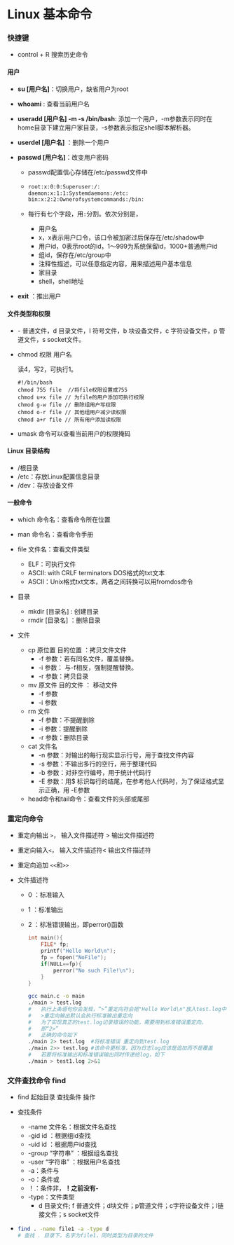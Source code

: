# Linux 基本命令

### 快捷键

- control + R 搜索历史命令

#### 用户

- **su [用户名]**：切换用户，缺省用户为root

- **whoami** : 查看当前用户名

- **useradd [用户名] -m -s /bin/bash**: 添加一个用户，-m参数表示同时在home目录下建立用户家目录，-s参数表示指定shell脚本解析器。

- **userdel [用户名]** ：删除一个用户

- **passwd [用户名]**：改变用户密码

  - passwd配置信心存储在/etc/passwd文件中

  - ```txt
    root:x:0:0:Superuser:/:
    daemon:x:1:1:Systemdaemons:/etc:
    bin:x:2:2:Ownerofsystemcommands:/bin:
    ```

  - 每行有七个字段，用```:```分割。依次分别是，

    - 用户名
    - x，x表示用户口令，该口令被加密过后保存在/etc/shadow中
    - 用户id，0表示root的id，1～999为系统保留id，1000+普通用户id
    - 组id，保存在/etc/group中
    - 注释性描述，可以任意指定内容，用来描述用户基本信息
    - 家目录
    - shell，shell地址

- **exit** ：推出用户

#### 文件类型和权限

- \- 普通文件，d 目录文件，I 符号文件，b 块设备文件，c 字符设备文件，p 管道文件，s socket文件。

- chmod 权限 用户名

  读4，写2，可执行1。

  ```shell
  #!/bin/bash
  chmod 755 file  //将file权限设置成755
  chmod u+x file // 为file的用户添加可执行权限
  chmod g-w file // 删除组用户写权限
  chmod o-r file // 其他组用户减少读权限
  chmod a+r file // 所有用户添加读权限
  ```

- umask 命令可以查看当前用户的权限掩码

#### Linux 目录结构

- /根目录
- /etc：存放Linux配置信息目录
- /dev：存放设备文件

#### 一般命令

- which 命令名：查看命令所在位置
- man 命令名：查看命令手册
- file 文件名：查看文件类型
  - ELF：可执行文件
  - ASCII: with CRLF terminators   DOS格式的txt文本
  - ASCII：Unix格式txt文本，两者之间转换可以用fromdos命令

- 目录
  - mkdir [目录名] :  创建目录
  - rmdir [目录名] ：删除目录
- 文件
  - cp 原位置 目的位置 ：拷贝文件文件
    - -f 参数：若有同名文件，覆盖替换。
    - -i 参数： 与-f相反，强制提醒替换。
    - -r 参数：拷贝目录
  - mv 原文件 目的文件 ： 移动文件
    - -f 参数
    - -i 参数
  - rm 文件
    - -f 参数：不提醒删除
    - -i 参数：提醒删除
    - -r 参数：删除目录
  - cat 文件名
    - -n 参数：对输出的每行现实显示行号，用于查找文件内容
    - -s 参数：不输出多行的空行，用于整理代码
    - -b 参数：对非空行编号，用于统计代码行
    - -E 参数：用\$ 标识每行的结尾，在参考他人代码时，为了保证格式显示正确，用 -E参数
  - head命令和tail命令：查看文件的头部或尾部

### 重定向命令

- 重定向输出 ```>```， 输入文件描述符 > 输出文件描述符

- 重定向输入```<```， 输入文件描述符< 输出文件描述符

- 重定向追加 ```<<```和```>>```

- 文件描述符

  - 0 ：标准输入

  - 1 ：标准输出

  - 2 ：标准错误输出，即perror()函数

    ```c
    int main(){
        FILE* fp;
        printf("Hello World\n");
        fp = fopen("NoFile");
        if(NULL==fp){
            perror("No such File!\n");
        }
    }
    ```

    ```bash
    gcc main.c -o main
    ./main > test.log
    #	执行上条语句你会发现，“>”重定向符会把"Hello World\n"放入test.log中
    #	>重定向输出默认会执行标准输出重定向
    #	为了实现真正的test.log记录错误的功能，需要用到标准错误重定向。
    #	即“2>”
    #	正确的命令如下
    ./main 2> test.log	#将标准错误 重定向到test.log
    ./main 2>> test.log #该命令更标准，因为日志log应该是追加而不是覆盖
    #	若要将标准输出和标准错误输出同时传递给log，如下
    ./main > test1.log 2>&1
    ```

    

### 文件查找命令 find

- find 起始目录 查找条件 操作

- 查找条件

  - -name 文件名：根据文件名查找
  - -gid id ：根据组id查找
  - -uid id ：根据用户id查找
  - -group “字符串” ：根据组名查找
  - -user “字符串” ：根据用户名查找
  - -a：条件与
  - -o：条件或
  - ！：条件非，**！之前没有-**
  - -type：文件类型
    - d  目录文件; f 普通文件；d块文件；p管道文件；c字符设备文件；l链接文件；s socket文件

- ```bash
  find . -name file1 -a -type d
  # 查找 . 目录下，名字为file1，同时类型为目录的文件
  ```

  